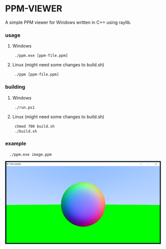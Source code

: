 # PPM-VIEWER

A simple PPM viewer for Windows written in C++ using raylib.

### usage
1. Windows

        ./ppm.exe [ppm-file.ppm]

2. Linux (might need some changes to build.sh)

        ./ppm [ppm-file.ppm]

### building
1. Windows

        ./run.ps1

2. Linux (might need some changes to build.sh)

        chmod 700 build.sh
        ./build.sh

### example    
      ./ppm.exe image.ppm
![alt text](output.png "Title")


